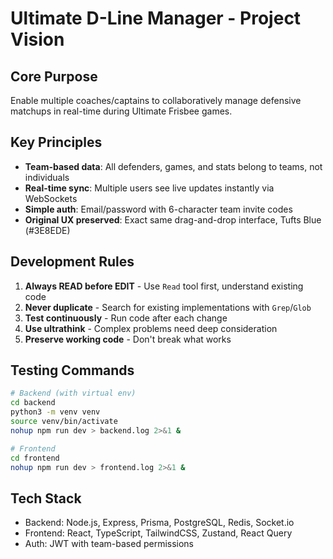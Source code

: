 # Ultimate D-Line Manager - Project Vision

## Core Purpose
Enable multiple coaches/captains to collaboratively manage defensive matchups in real-time during Ultimate Frisbee games.

## Key Principles
- **Team-based data**: All defenders, games, and stats belong to teams, not individuals
- **Real-time sync**: Multiple users see live updates instantly via WebSockets
- **Simple auth**: Email/password with 6-character team invite codes
- **Original UX preserved**: Exact same drag-and-drop interface, Tufts Blue (#3E8EDE)

## Development Rules
1. **Always READ before EDIT** - Use `Read` tool first, understand existing code
2. **Never duplicate** - Search for existing implementations with `Grep`/`Glob`
3. **Test continuously** - Run code after each change
4. **Use ultrathink** - Complex problems need deep consideration
5. **Preserve working code** - Don't break what works

## Testing Commands
```bash
# Backend (with virtual env)
cd backend
python3 -m venv venv
source venv/bin/activate
nohup npm run dev > backend.log 2>&1 &

# Frontend
cd frontend
nohup npm run dev > frontend.log 2>&1 &
```

## Tech Stack
- Backend: Node.js, Express, Prisma, PostgreSQL, Redis, Socket.io
- Frontend: React, TypeScript, TailwindCSS, Zustand, React Query
- Auth: JWT with team-based permissions